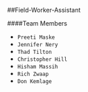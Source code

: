 ##Field-Worker-Assistant


####Team Members
* `Preeti Maske`
* `Jennifer Nery`
* `Thad Tilton`
* `Christopher Hill`
* `Hisham Massih`
* `Rich Zwaap`
* `Don Kemlage`
